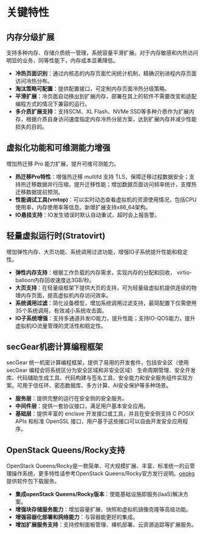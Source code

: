 # 关键特性


## 内存分级扩展
支持多种内存、存储介质统一管理，系统容量平滑扩展。对于内存敏感和内热访问明显的业务，同等性能下，内存成本显著降低。

-  **冷热页面识别**：通过内核态的内存页面忙闲统计机制，精确识别进程内存页面访问冷热分布。
-  **淘汰策略可配置**：提供配置接口，可定制内存页面冷热分级策略。
-  **平滑扩展**：冷页面自动换出到扩展内存，部署在其上的软件不需要改变和适配编程方式的情况下兼容的运行。
-  **多介质扩展支持**：支持SCM、XL Flash、NVMe SSD等多种介质作为扩展内存，根据介质自身访问速度指定内存冷热分层方案，达到扩展内存并减少性能损失的目的。


## 虚拟化功能和可维测能力增强
增加热迁移 Pro 能力扩展，提升可维可测能力。

-  **热迁移Pro特性**：增强热迁移 multifd 支持 TLS，保障迁移过程数据安全；支持热迁移数据并行压缩，提升迁移性能；增加数据页面访问频率统计，支撑热迁移数据提前预测。
-  **性能调试工具(vmtop)**：可以实时动态查看虚拟机的资源使用情况，包括CPU使用率，内存使用率等信息。新增扩展支持x86_64架构。
-  **IO悬挂支持**：IO发生错误时默认自动重试，超时会上报告警。


## 轻量虚拟运行时(Stratovirt)
增加弹性内存、大页功能、系统调用过滤功能，增强IO子系统提升性能和稳定性。

-  **弹性内存支持**：根据工作负载的内存需求，实现内存的分配和回收， virtio-balloon内存回收速度达3GB/秒。
-  **大页支持**：在轻量级框架下提供大页的支持，可为轻量级虚拟机提供连续的物理内存页面，提高虚拟机内存访问效率。
-  **系统调用过滤**：简化设备模型，增加系统调用过滤支持，最简配置下仅需使用35个系统调用，有效减小系统攻击面。
-  **IO子系统增强**：支持多通道并发IO能力，提升性能；支持IO-QOS能力，提升虚拟机IO流量管理的灵活性和稳定性。

## secGear机密计算编程框架
secGear 统一机密计算编程框架，提供了易用的开发套件，包括安全区（使用 secGear 编程会将系统区分为安全区域和非安全区域） 生命周期管理、安全开发库、代码辅助生成工具、代码构建与签名工具、安全能力和安全服务组件实现方案。可用于信任环、密态数据库、多方计算、AI安全保护等多种场景。

-  **服务层**：提供完整的运行在安全侧的安全服务。
-  **中间件层**：提供一套协议接口，满足用户基本安全应用。
-  **基础层**：提供丰富的 enclave 开发接口或工具，并且在安全侧支持 C POSIX APIs 和标准 OpenSSL 接口，用户基于这些接口可以自由开发安全应用程序。

## OpenStack Queens/Rocky支持
OpenStack Queens/Rocky是一款简单、可大规模扩展、丰富、标准统一的云管理操作系统，更多特性请参考OpenStack Queens/Rocky官方发行说明。[oepkg](https://repo.oepkgs.net/openEuler/rpm/openEuler-20.03-LTS-SP2/budding-openeuler/openstack/)提供软件包下载服务。

-  **集成openStack Queens/Rocky版本**：使能基础设施即服务(IaaS)解决方案。
-  **增强块存储服务能力**：增加容量扩展、快照和虚拟机镜像克隆等高级功能。
-  **增强容器化部署和网络能力**：与容器能更好的集成。
-  **增加扩展服务支持**：支持控制面板管理、裸机部署、云资源追踪等扩展服务。 
